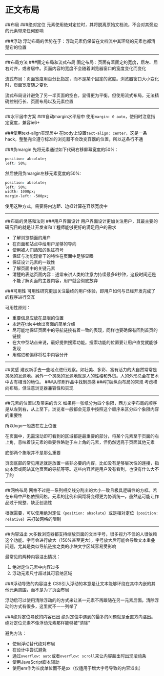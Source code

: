 正文布局
===
##布局
###绝对定位
元素使用绝对定位时，其将脱离原始文档流，不会对其旁边的元素带来任何影响

###浮动
浮动布局的优势在于：浮动元素仍保留在文档流中其环绕的元素也都清楚它的位置

---
##布局方法
###固定布局和流式布局
固定布局：页面有着固定的宽度，居左、居右对齐，或者居中。页面内容的宽度不会随着浏览器窗口的宽度变化而变化

流式布局：页面宽度用百分比指定，而不是某个固定的宽度。浏览器窗口大小变化时，页面宽度随之变化

流式布局设计避免了另一半页面的空白，显得更为平衡。但使用流式布局，无法精确控制行长、页面布局以及元素位置

---
##水平居中方案
###自动margin水平居中
使用```margin: 0 auto```，使用时注意指定宽度，兼容ie6+

###使用text-align实现居中
在body上设置```text-align: center```，这是一条hack，整整完全遵守标准的浏览器不会改变容器的位置，所以这条行不通

###负margin
先将元素通过如下代码右移屏幕宽度的50%：
```css
position: absolute;
left: 50%;
```
然后使用负margin左移元素宽度的50%:
```css
position: absolute;
left: 50%;
width: 1000px;
margin-left: -500px;
```
使用这种方式，需要将内边距、边框计算在容器宽度中

---
##布局的灵感和法则
###用户界面设计
用户界面设计更加关注用户，其最主要的研究目的就是让开发者和工程师能够更好的满足用户的需求
* 了解浏览额面的用户
* 在页面和站点中给用户足够的导向
* 使用被人们熟知的象征符号
* 保证与功能现骨干的特性在页面中足够显眼
* 保证设计元素的一致性
* 了解页面中的关键元素
* 清楚的表达页面内容：通常来讲人类的注意力持续最多9秒钟，这段时间还是不能了解页面的主要内容，用户就会彻底放弃

###可用性
可用性研究更加关注最终的用户体验，即用户如何与已经开发完成了的程序进行交互

可用性原则：
* 重要信息应放在显眼的位置
* 永远在title中给出页面的简单介绍
* 尽可能地保证页面中的导航链接有着一致的表现，同样也要确保有回到首页的链接
* 在大中型站点来说，最好提供搜索功能。搜索功能的位置要让用户直觉就能够发现
* 用缩进和偏移将栏中内容分开

---
##灵感
建议新手去一些地点进行观察。如壮美、多彩、富有活力的大自然常常是灵感的发源地。另外一个灵感的发源地就是人的性格和外贸。人的外形总会在艺术中占有相当的地位。
###从印刷作品中找到灵感
###打破纵向布局的常规
考虑横向布局，但注意浏览器兼容性和实现

---
##元素的位置以及带来的含义
如果将一张纸分为四个象限，西方文字布局的顺序是从左到右，从上至下。浏览者一般都会无意中按照这个顺序来区分四个象限内容的重要性

所以logo一般放在左上位置

在页面中，无需滚动即可看到的区域都是最重要的部分，将某个元素至于页面的右上角，意味着该元素的重要性略逊于左上角的元素，但仍然远高于页面其他元素

底部两个象限并不是那么重要

页面底部的常见用途就是放置一些非必要的内容，比如没有足够层次性的连接，指向本页或网站其他页面的导航等等。这些内容若是用户没有看到，也没有什么大不了的

---
##网格布局
网格不过是一系列相交线分割出的大小一致且极具逻辑性的方框。若在布局中严格依照网格，元素的比例和间距将变得更为协调统一，虽然这可能让作品过于规整、缺乏创造性

根据需要，可以使用绝对定位（```position: absolute```）或是相对定位（```position: relative```）来打破网格的限制

---
##内容溢出
大多数浏览器都支持缩放页面的文本字号，很多视力不佳的人很依赖这个功能。字号会进行放大（150%甚至更大），字号放大后可能会导致文本重叠问题，尤其是类似导航链接之类的小块文字区域容易受影响

最常见的两种内容溢出情况：
1. 绝对定位元素中内容过多
2. 浮动元素尺寸超过其可容纳区域

###浮动导致的内容溢出
CSS引入浮动的本意是让文本能够环绕在其中内嵌的其他元素周围，而不是为了页面布局

浮动后可以使用清除浮动的的方式来让某一元素不再跟随在另一元素后面。清除浮动的方式有很多，这里就不一一列举了

###绝对定位导致的内容已出
绝对定位中遇到的最多的问题就是垂直方向溢出。绝对定位元素不像浮动元素那样能够被“清除”

避免方法：
* 使用浮动替代绝对布局
* 在设计中尝试避免
* 通过```overflow: auto```或者```overflow: scroll```来让内容超出时出现滚动条
* 使用JavaScript脚本辅助
* 使用em作为长度单位而不是px（仅适用于增大字号导致的内容溢出）
